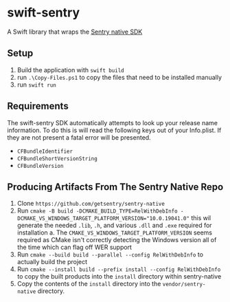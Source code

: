 # swift-sentry

A Swift library that wraps the [Sentry native SDK](https://github.com/getsentry/sentry-native)

## Setup

1. Build the application with `swift build`
2. run `.\Copy-Files.ps1` to copy the files that need to be installed manually
3. run `swift run`

## Requirements

The swift-sentry SDK automatically attempts to look up your release name information. To do this is will read the following keys out of your Info.plist. If they are not present a fatal error will be presented.

- `CFBundleIdentifier`
- `CFBundleShortVersionString`
- `CFBundleVersion`

## Producing Artifacts From The Sentry Native Repo

1. Clone `https://github.com/getsentry/sentry-native`
2. Run `cmake -B build -DCMAKE_BUILD_TYPE=RelWithDebInfo -DCMAKE_VS_WINDOWS_TARGET_PLATFORM_VERSION="10.0.19041.0"` this wil generate the needed `.lib`, `.h`, and various `.dll` and `.exe` required for installation
  a. The `CMAKE_VS_WINDOWS_TARGET_PLATFORM_VERSION` seems required as CMake isn't correctly detecting the Windows version all of the time which can flag off WER support
3. Run `cmake --build build --parallel --config RelWithDebInfo` to actually build the project
4. Run `cmake --install build --prefix install --config RelWithDebInfo` to copy the built products into the `install` directory within sentry-native
5. Copy the contents of the `install` directory into the `vendor/sentry-native` directory.
